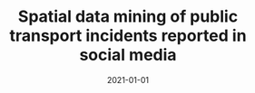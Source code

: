 ---
# Documentation: https://wowchemy.com/docs/managing-content/

title: Spatial data mining of public transport incidents reported in social media
subtitle: ''
summary: ''
authors:
- Kamil Raczycki
- Marcin Szymański
- Yahor Yeliseyenka
- szymanski
- kajdanowicz
tags: []
categories: []
date: '2021-01-01'
lastmod: 2022-10-07T05:12:22Z
featured: false
draft: false

# Featured image
# To use, add an image named `featured.jpg/png` to your page's folder.
# Focal points: Smart, Center, TopLeft, Top, TopRight, Left, Right, BottomLeft, Bottom, BottomRight.
image:
  caption: ''
  focal_point: ''
  preview_only: false

# Projects (optional).
#   Associate this post with one or more of your projects.
#   Simply enter your project's folder or file name without extension.
#   E.g. `projects = ["internal-project"]` references `content/project/deep-learning/index.md`.
#   Otherwise, set `projects = []`.
projects: []
publishDate: '2022-10-07T05:12:21.678637Z'
publication_types:
- '1'
abstract: ''
publication: '*IWCTS 2021 : Proceedings of the 14th ACM SIGSPATIAL International Workshop
  on Computational Transportation Science (IWCTS’21), November 2, 2020, Seattle, WA,
  USA*'
doi: 10.1145/3486629.3490696
---